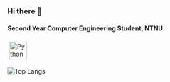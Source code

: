 ### Hi there 👋
#### Second Year Computer Engineering Student, NTNU

<p align="left">
<a href="https://www.linkedin.com/in/stianmogen/" target="_blank" rel="noopener noreferrer"> <img src="https://upload.wikimedia.org/wikipedia/commons/thumb/c/ca/LinkedIn_logo_initials.png/768px-LinkedIn_logo_initials.png" alt="Python" height="40" style="vertical-align:top; margin:4px"></a>
</p>

![Top Langs](https://github-readme-stats.vercel.app/api/top-langs/?username=stianmogen&theme=tokyonight)

<!--
**stianmogen/stianmogen** is a ✨ _special_ ✨ repository because its `README.md` (this file) appears on your GitHub profile.

Here are some ideas to get you started:

- 🔭 I’m currently working on ...
- 🌱 I’m currently learning ...
- 👯 I’m looking to collaborate on ...
- 🤔 I’m looking for help with ...
- 💬 Ask me about ...
- 📫 How to reach me: ...
- 😄 Pronouns: ...
- ⚡ Fun fact: ...
-->
